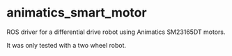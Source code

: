 animatics_smart_motor
============
ROS driver for a differential drive robot using Animatics SM23165DT motors.

It was only tested with a two wheel robot.
